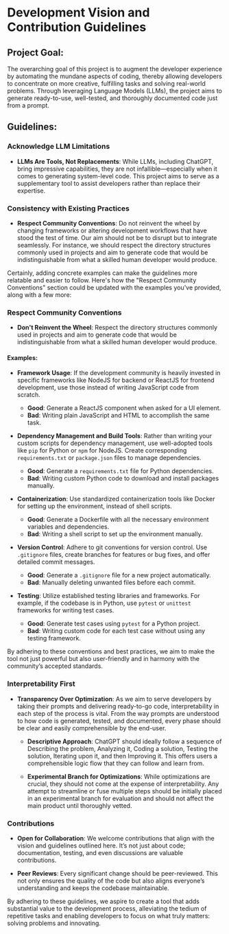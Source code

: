 # Development Vision and Contribution Guidelines

## Project Goal:

The overarching goal of this project is to augment the developer experience by automating the mundane aspects of coding, thereby allowing developers to concentrate on more creative, fulfilling tasks and solving real-world problems. Through leveraging Language Models (LLMs), the project aims to generate ready-to-use, well-tested, and thoroughly documented code just from a prompt. 

## Guidelines:

### Acknowledge LLM Limitations

- **LLMs Are Tools, Not Replacements**: While LLMs, including ChatGPT, bring impressive capabilities, they are not infallible—especially when it comes to generating system-level code. This project aims to serve as a supplementary tool to assist developers rather than replace their expertise.

### Consistency with Existing Practices

- **Respect Community Conventions**: Do not reinvent the wheel by changing frameworks or altering development workflows that have stood the test of time. Our aim should not be to disrupt but to integrate seamlessly. For instance, we should respect the directory structures commonly used in projects and aim to generate code that would be indistinguishable from what a skilled human developer would produce.

Certainly, adding concrete examples can make the guidelines more relatable and easier to follow. Here's how the "Respect Community Conventions" section could be updated with the examples you've provided, along with a few more:

### Respect Community Conventions

- **Don't Reinvent the Wheel**: Respect the directory structures commonly used in projects and aim to generate code that would be indistinguishable from what a skilled human developer would produce. 

#### Examples:

- **Framework Usage**: If the development community is heavily invested in specific frameworks like NodeJS for backend or ReactJS for frontend development, use those instead of writing JavaScript code from scratch.

    - **Good**: Generate a ReactJS component when asked for a UI element.
    - **Bad**: Writing plain JavaScript and HTML to accomplish the same task.
  
- **Dependency Management and Build Tools**: Rather than writing your custom scripts for dependency management, use well-adopted tools like `pip` for Python or `npm` for NodeJS. Create corresponding `requirements.txt` or `package.json` files to manage dependencies.

    - **Good**: Generate a `requirements.txt` file for Python dependencies.
    - **Bad**: Writing custom Python code to download and install packages manually.
  
- **Containerization**: Use standardized containerization tools like Docker for setting up the environment, instead of shell scripts.

    - **Good**: Generate a Dockerfile with all the necessary environment variables and dependencies.
    - **Bad**: Writing a shell script to set up the environment manually.
  
- **Version Control**: Adhere to git conventions for version control. Use `.gitignore` files, create branches for features or bug fixes, and offer detailed commit messages.

    - **Good**: Generate a `.gitignore` file for a new project automatically.
    - **Bad**: Manually deleting unwanted files before each commit.
  
- **Testing**: Utilize established testing libraries and frameworks. For example, if the codebase is in Python, use `pytest` or `unittest` frameworks for writing test cases.

    - **Good**: Generate test cases using `pytest` for a Python project.
    - **Bad**: Writing custom code for each test case without using any testing framework.
  
By adhering to these conventions and best practices, we aim to make the tool not just powerful but also user-friendly and in harmony with the community’s accepted standards.


### Interpretability First

- **Transparency Over Optimization**: As we aim to serve developers by taking their prompts and delivering ready-to-go code, interpretability in each step of the process is vital. From the way prompts are understood to how code is generated, tested, and documented, every phase should be clear and easily comprehensible by the end-user.

  - **Descriptive Approach**: ChatGPT should ideally follow a sequence of Describing the problem, Analyzing it, Coding a solution, Testing the solution, Iterating upon it, and then Improving it. This offers users a comprehensible logic flow that they can follow and learn from.
  
  - **Experimental Branch for Optimizations**: While optimizations are crucial, they should not come at the expense of interpretability. Any attempt to streamline or fuse multiple steps should be initially placed in an experimental branch for evaluation and should not affect the main product until thoroughly vetted.

### Contributions

- **Open for Collaboration**: We welcome contributions that align with the vision and guidelines outlined here. It’s not just about code; documentation, testing, and even discussions are valuable contributions.
  
- **Peer Reviews**: Every significant change should be peer-reviewed. This not only ensures the quality of the code but also aligns everyone’s understanding and keeps the codebase maintainable.

By adhering to these guidelines, we aspire to create a tool that adds substantial value to the development process, alleviating the tedium of repetitive tasks and enabling developers to focus on what truly matters: solving problems and innovating.
